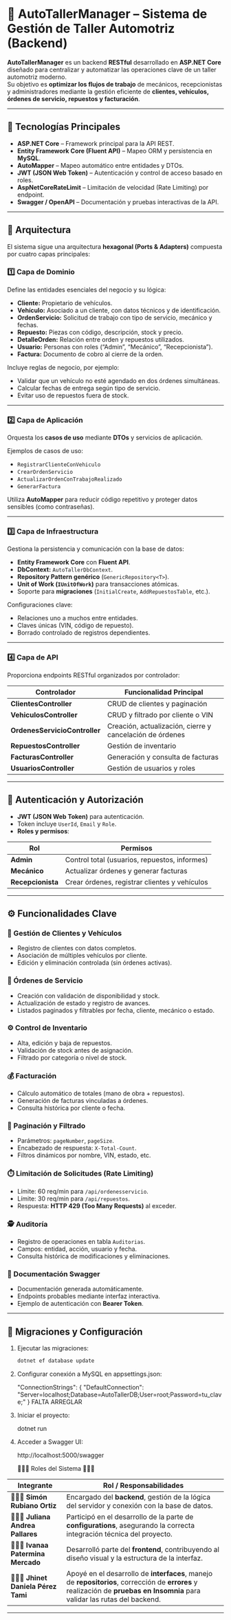 # 🧰 AutoTallerManager – Sistema de Gestión de Taller Automotriz (Backend)

**AutoTallerManager** es un backend **RESTful** desarrollado en **ASP.NET Core** diseñado para centralizar y automatizar las operaciones clave de un taller automotriz moderno.  
Su objetivo es **optimizar los flujos de trabajo** de mecánicos, recepcionistas y administradores mediante la gestión eficiente de **clientes, vehículos, órdenes de servicio, repuestos y facturación**.

---

## 🚀 Tecnologías Principales

- **ASP.NET Core** – Framework principal para la API REST.
- **Entity Framework Core (Fluent API)** – Mapeo ORM y persistencia en **MySQL**.
- **AutoMapper** – Mapeo automático entre entidades y DTOs.
- **JWT (JSON Web Token)** – Autenticación y control de acceso basado en roles.
- **AspNetCoreRateLimit** – Limitación de velocidad (Rate Limiting) por endpoint.
- **Swagger / OpenAPI** – Documentación y pruebas interactivas de la API.

---

## 🧱 Arquitectura

El sistema sigue una arquitectura **hexagonal (Ports & Adapters)** compuesta por cuatro capas principales:

### 1️⃣ Capa de Dominio
Define las entidades esenciales del negocio y su lógica:

- **Cliente:** Propietario de vehículos.  
- **Vehículo:** Asociado a un cliente, con datos técnicos y de identificación.  
- **OrdenServicio:** Solicitud de trabajo con tipo de servicio, mecánico y fechas.  
- **Repuesto:** Piezas con código, descripción, stock y precio.  
- **DetalleOrden:** Relación entre orden y repuestos utilizados.  
- **Usuario:** Personas con roles (“Admin”, “Mecánico”, “Recepcionista”).  
- **Factura:** Documento de cobro al cierre de la orden.  

Incluye reglas de negocio, por ejemplo:
- Validar que un vehículo no esté agendado en dos órdenes simultáneas.  
- Calcular fechas de entrega según tipo de servicio.  
- Evitar uso de repuestos fuera de stock.

---

### 2️⃣ Capa de Aplicación
Orquesta los **casos de uso** mediante **DTOs** y servicios de aplicación.

Ejemplos de casos de uso:
- `RegistrarClienteConVehiculo`
- `CrearOrdenServicio`
- `ActualizarOrdenConTrabajoRealizado`
- `GenerarFactura`

Utiliza **AutoMapper** para reducir código repetitivo y proteger datos sensibles (como contraseñas).

---

### 3️⃣ Capa de Infraestructura
Gestiona la persistencia y comunicación con la base de datos:

- **Entity Framework Core** con **Fluent API**.  
- **DbContext:** `AutoTallerDbContext`.  
- **Repository Pattern genérico** (`GenericRepository<T>`).  
- **Unit of Work (`IUnitOfWork`)** para transacciones atómicas.  
- Soporte para **migraciones** (`InitialCreate`, `AddRepuestosTable`, etc.).  

Configuraciones clave:
- Relaciones uno a muchos entre entidades.
- Claves únicas (VIN, código de repuesto).
- Borrado controlado de registros dependientes.

---

### 4️⃣ Capa de API
Proporciona endpoints RESTful organizados por controlador:

| Controlador | Funcionalidad Principal |
|--------------|--------------------------|
| **ClientesController** | CRUD de clientes y paginación |
| **VehiculosController** | CRUD y filtrado por cliente o VIN |
| **OrdenesServicioController** | Creación, actualización, cierre y cancelación de órdenes |
| **RepuestosController** | Gestión de inventario |
| **FacturasController** | Generación y consulta de facturas |
| **UsuariosController** | Gestión de usuarios y roles |

---

## 🔐 Autenticación y Autorización

- **JWT (JSON Web Token)** para autenticación.
- Token incluye `UserId`, `Email` y `Role`.
- **Roles y permisos**:

| Rol | Permisos |
|-----|-----------|
| **Admin** | Control total (usuarios, repuestos, informes) |
| **Mecánico** | Actualizar órdenes y generar facturas |
| **Recepcionista** | Crear órdenes, registrar clientes y vehículos |

---

## ⚙️ Funcionalidades Clave

### 👥 Gestión de Clientes y Vehículos
- Registro de clientes con datos completos.  
- Asociación de múltiples vehículos por cliente.  
- Edición y eliminación controlada (sin órdenes activas).

### 🧾 Órdenes de Servicio
- Creación con validación de disponibilidad y stock.  
- Actualización de estado y registro de avances.  
- Listados paginados y filtrables por fecha, cliente, mecánico o estado.

### ⚙️ Control de Inventario
- Alta, edición y baja de repuestos.  
- Validación de stock antes de asignación.  
- Filtrado por categoría o nivel de stock.

### 💰 Facturación
- Cálculo automático de totales (mano de obra + repuestos).  
- Generación de facturas vinculadas a órdenes.  
- Consulta histórica por cliente o fecha.

### 📑 Paginación y Filtrado
- Parámetros: `pageNumber`, `pageSize`.  
- Encabezado de respuesta: `X-Total-Count`.  
- Filtros dinámicos por nombre, VIN, estado, etc.

### ⏱️ Limitación de Solicitudes (Rate Limiting)
- Límite: 60 req/min para `/api/ordenesservicio`.  
- Límite: 30 req/min para `/api/repuestos`.  
- Respuesta: **HTTP 429 (Too Many Requests)** al exceder.

### 🕵️ Auditoría
- Registro de operaciones en tabla `Auditorias`.  
- Campos: entidad, acción, usuario y fecha.  
- Consulta histórica de modificaciones y eliminaciones.

### 📄 Documentación Swagger
- Documentación generada automáticamente.  
- Endpoints probables mediante interfaz interactiva.  
- Ejemplo de autenticación con **Bearer Token**.

---

## 🧩 Migraciones y Configuración

1. Ejecutar las migraciones:
   ```bash
   dotnet ef database update

2. Configurar conexión a MySQL en appsettings.json:

    "ConnectionStrings": {
  "DefaultConnection": "Server=localhost;Database=AutoTallerDB;User=root;Password=tu_clave;"
    }    FALTA ARREGLAR 

3.  Iniciar el proyecto:

    dotnet run

4.  Acceder a Swagger UI:

    http://localhost:5000/swagger


    👨🏻‍💻 Roles del Sistema 👩🏻‍💻


| Integrante | Rol / Responsabilidades |
|------------|---------------------------|
| 👨🏻‍💻 **Simón Rubiano Ortiz** | Encargado del **backend**, gestión de la lógica del servidor y conexión con la base de datos. |
| 👩🏻‍💻 ​**Juliana Andrea Pallares** | Participó en el desarrollo de la parte de **configurations**, asegurando la correcta integración técnica del proyecto. |
| 👩🏻‍💻​ **Ivanaa Patermina Mercado** | Desarrolló parte del **frontend**, contribuyendo al diseño visual y la estructura de la interfaz. |
| 👩🏻‍💻​ **Jhinet Daniela Pérez Tami** | Apoyé en el desarrollo de **interfaces**, manejo de **repositorios**, corrección de **errores** y realización de **pruebas en Insomnia** para validar las rutas del backend. |

---



